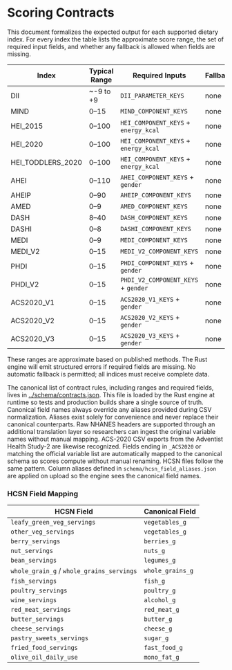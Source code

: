 # Scoring Contracts

This document formalizes the expected output for each supported dietary index. For every index the table lists the approximate score range, the set of required input fields, and whether any fallback is allowed when fields are missing.

| Index | Typical Range | Required Inputs | Fallbacks |
|-------|---------------|-----------------|-----------|
| DII | ~-9 to +9 | `DII_PARAMETER_KEYS` | none |
| MIND | 0–15 | `MIND_COMPONENT_KEYS` | none |
| HEI_2015 | 0–100 | `HEI_COMPONENT_KEYS` + `energy_kcal` | none |
| HEI_2020 | 0–100 | `HEI_COMPONENT_KEYS` + `energy_kcal` | none |
| HEI_TODDLERS_2020 | 0–100 | `HEI_COMPONENT_KEYS` + `energy_kcal` | none |
| AHEI | 0–110 | `AHEI_COMPONENT_KEYS` + `gender` | none |
| AHEIP | 0–90 | `AHEIP_COMPONENT_KEYS` | none |
| AMED | 0–9 | `AMED_COMPONENT_KEYS` | none |
| DASH | 8–40 | `DASH_COMPONENT_KEYS` | none |
| DASHI | 0–8 | `DASHI_COMPONENT_KEYS` | none |
| MEDI | 0–9 | `MEDI_COMPONENT_KEYS` | none |
| MEDI_V2 | 0–15 | `MEDI_V2_COMPONENT_KEYS` | none |
| PHDI | 0–15 | `PHDI_COMPONENT_KEYS` + `gender` | none |
| PHDI_V2 | 0–15 | `PHDI_V2_COMPONENT_KEYS` + `gender` | none |
| ACS2020_V1 | 0–15 | `ACS2020_V1_KEYS` + `gender` | none |
| ACS2020_V2 | 0–15 | `ACS2020_V2_KEYS` + `gender` | none |
| ACS2020_V3 | 0–15 | `ACS2020_V3_KEYS` + `gender` | none |

These ranges are approximate based on published methods. The Rust engine will emit structured errors if required fields are missing. No automatic fallback is permitted; all indices must receive complete data.

The canonical list of contract rules, including ranges and required fields, lives in [../schema/contracts.json](../schema/contracts.json). This file is loaded by the Rust engine at runtime so tests and production builds share a single source of truth.
Canonical field names always override any aliases provided during CSV normalization. Aliases exist solely for convenience and never replace their canonical counterparts.
Raw NHANES headers are supported through an additional translation layer so researchers can ingest the original variable names without manual mapping.
ACS-2020 CSV exports from the Adventist Health Study-2 are likewise recognized. Fields ending in `_ACS2020` or matching the official variable list are automatically mapped to the canonical schema so scores compute without manual renaming.
HCSN files follow the same pattern. Column aliases defined in `schema/hcsn_field_aliases.json` are applied on upload so the engine sees the canonical field names.

### HCSN Field Mapping

| HCSN Field | Canonical Field |
|------------|-----------------|
| `leafy_green_veg_servings` | `vegetables_g` |
| `other_veg_servings` | `vegetables_g` |
| `berry_servings` | `berries_g` |
| `nut_servings` | `nuts_g` |
| `bean_servings` | `legumes_g` |
| `whole_grain_g` / `whole_grains_servings` | `whole_grains_g` |
| `fish_servings` | `fish_g` |
| `poultry_servings` | `poultry_g` |
| `wine_servings` | `alcohol_g` |
| `red_meat_servings` | `red_meat_g` |
| `butter_servings` | `butter_g` |
| `cheese_servings` | `cheese_g` |
| `pastry_sweets_servings` | `sugar_g` |
| `fried_food_servings` | `fast_food_g` |
| `olive_oil_daily_use` | `mono_fat_g` |
